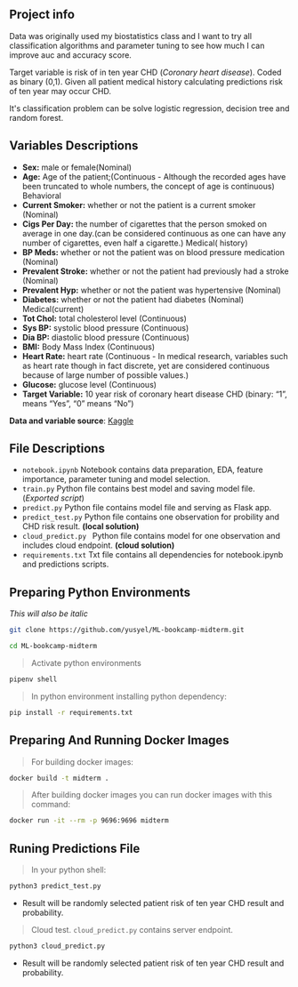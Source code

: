 ## Project info 
Data was originally used my biostatistics class and I want to try all classification algorithms and parameter tuning to see how much I can improve auc and accuracy score.

Target variable is risk of in ten year CHD (<i>Coronary heart disease</i>). Coded as binary (0,1). Given all patient medical history calculating predictions risk of ten year may occur CHD.

It's classification problem can be solve logistic regression, decision tree and random forest.



## Variables Descriptions

 * **Sex:** male or female(Nominal)
* **Age:** Age of the patient;(Continuous - Although the recorded ages have been truncated to whole numbers, the concept of age is continuous)
Behavioral
* **Current Smoker:** whether or not the patient is a current smoker (Nominal)
* **Cigs Per Day:** the number of cigarettes that the person smoked on average in one day.(can be considered continuous as one can have any number of cigarettes, even half a cigarette.)
Medical( history)
* **BP Meds:** whether or not the patient was on blood pressure medication (Nominal)
* **Prevalent Stroke:** whether or not the patient had previously had a stroke (Nominal)
* **Prevalent Hyp:** whether or not the patient was hypertensive (Nominal)
* **Diabetes:** whether or not the patient had diabetes (Nominal)
Medical(current)
* **Tot Chol:** total cholesterol level (Continuous)
* **Sys BP:** systolic blood pressure (Continuous)
* **Dia BP:** diastolic blood pressure (Continuous)
* **BMI:** Body Mass Index (Continuous)
* **Heart Rate:** heart rate (Continuous - In medical research, variables such as heart rate though in fact discrete, yet are considered continuous because of large number of possible values.)
* **Glucose:** glucose level (Continuous)
* **Target Variable:** 10 year risk of coronary heart disease CHD (binary: “1”, means “Yes”, “0” means “No”)


**Data and variable source**:  [Kaggle](https://www.kaggle.com/dileep070/heart-disease-prediction-using-logistic-regression)



## File Descriptions

* `notebook.ipynb`  Notebook contains data  preparation, EDA, feature importance, parameter tuning and  model selection.
* `train.py` Python file contains best model and saving model file. (<i>Exported script</i>)
* `predict.py` Python file contains model file and serving as Flask app.
* `predict_test.py` Python file contains one observation for probility and CHD risk result. **(local solution)**
* `cloud_predict.py ` Python file contains model for one observation and includes cloud endpoint. **(cloud solution)**
* `requirements.txt` Txt file contains all dependencies  for notebook.ipynb and predictions scripts. 


## Preparing Python Environments



_This will also be italic_

```bash
git clone https://github.com/yusyel/ML-bookcamp-midterm.git
```


```bash
cd ML-bookcamp-midterm
```

> Activate python environments
```bash
pipenv shell
```
> In python environment installing python dependency:

```bash
pip install -r requirements.txt
```
## Preparing And Running Docker Images


> For building docker images:
```bash
docker build -t midterm .
```
> After building docker images you can run docker images with this command:

```bash
docker run -it --rm -p 9696:9696 midterm
```

## Runing Predictions File

> In your python shell:

```bash
python3 predict_test.py
```
* Result will be randomly selected patient risk of ten year CHD result and probability.

> Cloud test. `cloud_predict.py` contains server endpoint.

```bash
python3 cloud_predict.py
```

* Result will be randomly selected patient risk of ten year CHD result and probability.